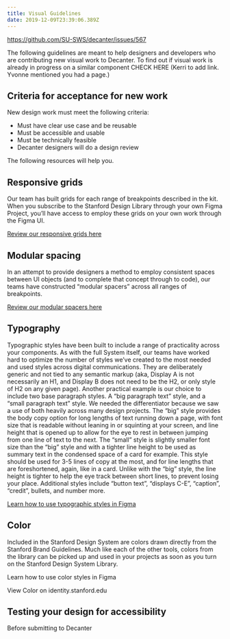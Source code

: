 ```yaml
---
title: Visual Guidelines
date: 2019-12-09T23:39:06.389Z
---
```

https://github.com/SU-SWS/decanter/issues/567

The following guidelines are meant to help designers and developers who are contributing new visual work to Decanter. To find out if visual work is already in progress on a similar component CHECK HERE (Kerri to add link. Yvonne mentioned you had a page.)

## Criteria for acceptance for new work

New design work must meet the following criteria:

* Must have clear use case and be reusable 
* Must be accessible and usable
* Must be technically feasible
* Decanter designers will do a design review

The following resources will help you.

## Responsive grids

Our team has built grids for each range of breakpoints described in the kit. When you subscribe to the Stanford Design Library through your own Figma Project, you’ll have access to employ these grids on your own work through the Figma UI. 

[Review our responsive grids here](/page/layouts-responsive-design/)

## Modular spacing

In an attempt to provide designers a method to employ consistent spaces between UI objects (and to complete that concept through to code), our teams have constructed “modular spacers” across all ranges of breakpoints. 

[Review our modular spacers here](/page/layouts-modular-spacing/)

## Typography

Typographic styles have been built to include a range of practicality across your components. As with the full System itself, our teams have worked hard to optimize the number of styles we’ve created to the most needed and used styles across digital communications. They are deliberately generic and not tied to any semantic markup (aka, Display A is not necessarily an H1, and Display B does not need to be the H2, or only style of H2 on any given page). Another practical example is our choice to include two base paragraph styles. A “big paragraph text” style, and a “small paragraph text” style. We needed the differentiator because we saw a use of both heavily across many design projects. The “big” style provides the body copy option for long lengths of text running down a page, with font size that is readable without leaning in or squinting at your screen, and line height that is opened up to allow for the eye to rest in between jumping from one line of text to the next. The “small” style is slightly smaller font size than the “big” style and with a tighter line height to be used as summary text in the condensed space of a card for example. This style should be used for 3-5 lines of copy at the most, and for line lengths that are foreshortened, again, like in a card. Unlike with the “big” style, the line height is tighter to help the eye track between short lines, to prevent losing your place. Additional styles include “button text”, “displays C-E”, “caption”, “credit”, bullets, and number more. 

[Learn how to use typographic styles in Figma](page/brand-design-elements-typography/)

## Color

Included in the Stanford Design System are colors drawn directly from the Stanford Brand Guidelines. Much like each of the other tools, colors from the library can be picked up and used in your projects as soon as you turn on the Stanford Design System Library. 

Learn how to use color styles in Figma 

View Color on identity.stanford.edu

## Testing your design for accessibility

Before submitting to Decanter

